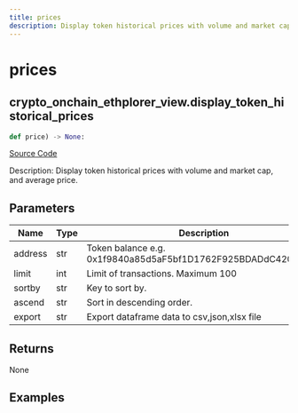 ```yaml
---
title: prices
description: Display token historical prices with volume and market cap, and average price.
---
```

# prices

## crypto_onchain_ethplorer_view.display_token_historical_prices

```python
def price) -> None:
```
[Source Code](https://github.com/OpenBB-finance/OpenBBTerminal/tree/main/openbb_terminal/decorators.py#L333)

Description: Display token historical prices with volume and market cap, and average price.

## Parameters

| Name | Type | Description | Default | Optional |
| ---- | ---- | ----------- | ------- | -------- |
| address | str | Token balance e.g. 0x1f9840a85d5aF5bf1D1762F925BDADdC4201F984 | None | False |
| limit | int | Limit of transactions. Maximum 100 | None | False |
| sortby | str | Key to sort by. | None | False |
| ascend | str | Sort in descending order. | None | False |
| export | str | Export dataframe data to csv,json,xlsx file | None | False |

## Returns

None

## Examples

